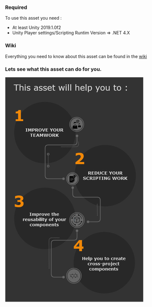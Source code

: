 ### Required  
To use this asset you need :  
* At least Unity 2019.1.0f2  
* Unity Player settings/Scripting Runtim Version => .NET 4.X  

### Wiki
Everything you need to know about this asset can be found in the [wiki](https://github.com/Nectunia/PropertyInterface/wiki)  

### Lets see what this asset can do for you.  
  
![WhyUseThisAsset](https://github.com/Nectunia/PropertyInterface/blob/gh-pages/Images/WhyUseThisAsset.png) 
